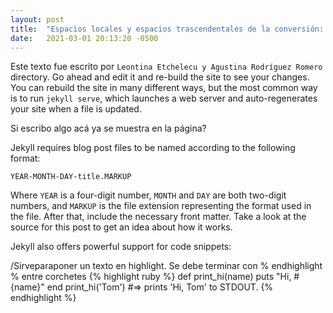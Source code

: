 ```yaml
---
layout: post
title:  "Espacios locales y espacios trascendentales de la conversión: las postrimerías de Carabuco y la producción performativa de epistemologías transculturales"
date:   2021-03-01 20:13:20 -0500
---
```

Este texto fue escrito por `Leontina Etchelecu y Agustina Rodríguez Romero` directory. Go ahead and edit it and re-build the site to see your changes. You can rebuild the site in many different ways, but the most common way is to run `jekyll serve`, which launches a web server and auto-regenerates your site when a file is updated.

Si escribo algo acá ya se muestra en la página?

Jekyll requires blog post files to be named according to the following format:

`YEAR-MONTH-DAY-title.MARKUP`

Where `YEAR` is a four-digit number, `MONTH` and `DAY` are both two-digit numbers, and `MARKUP` is the file extension representing the format used in the file. After that, include the necessary front matter. Take a look at the source for this post to get an idea about how it works.

Jekyll also offers powerful support for code snippets:

/Sirveparaponer un texto en highlight. Se debe terminar con % endhighlight % entre corchetes
{% highlight ruby %} 
def print_hi(name)
  puts "Hi, #{name}"
end
print_hi('Tom')
#=> prints 'Hi, Tom' to STDOUT.
{% endhighlight %}

